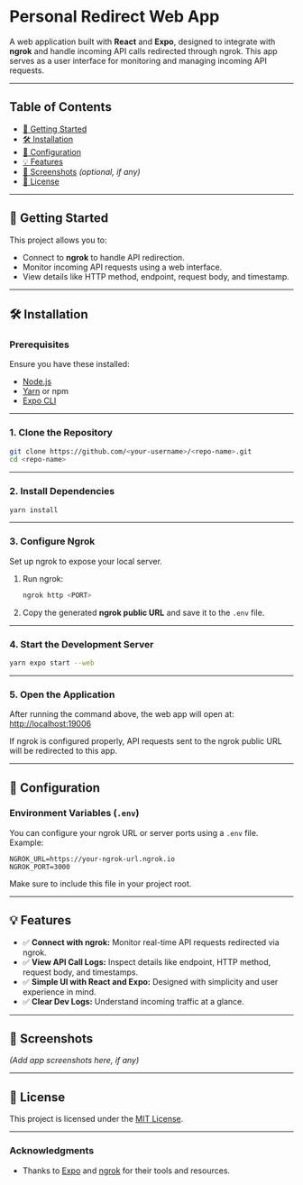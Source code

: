 # **Personal Redirect Web App**

A web application built with **React** and **Expo**, designed to integrate with **ngrok** and handle incoming API calls redirected through ngrok. This app serves as a user interface for monitoring and managing incoming API requests.

---

## **Table of Contents**

- [🚀 Getting Started](#getting-started)  
- [🛠️ Installation](#installation)  
- [🔗 Configuration](#configuration)  
- [💡 Features](#features)  
- [🎨 Screenshots](#screenshots) *(optional, if any)*  
- [📜 License](#license)  

---

## 🚀 **Getting Started**

This project allows you to:
- Connect to **ngrok** to handle API redirection.
- Monitor incoming API requests using a web interface.
- View details like HTTP method, endpoint, request body, and timestamp.

---

## 🛠️ **Installation**

### Prerequisites
Ensure you have these installed:
- [Node.js](https://nodejs.org/)
- [Yarn](https://classic.yarnpkg.com/lang/en/) or npm
- [Expo CLI](https://docs.expo.dev/workflow/expo-cli/)

---

### 1. Clone the Repository

```bash
git clone https://github.com/<your-username>/<repo-name>.git
cd <repo-name>
```

---

### 2. Install Dependencies

```bash
yarn install
```

---

### 3. Configure Ngrok
Set up ngrok to expose your local server.

1. Run ngrok:
   ```bash
   ngrok http <PORT>
   ```
2. Copy the generated **ngrok public URL** and save it to the `.env` file.

---

### 4. Start the Development Server

```bash
yarn expo start --web
```

---

### 5. Open the Application

After running the command above, the web app will open at:
[http://localhost:19006](http://localhost:19006)

If ngrok is configured properly, API requests sent to the ngrok public URL will be redirected to this app.

---

## 🔗 **Configuration**

### Environment Variables (`.env`)
You can configure your ngrok URL or server ports using a `.env` file. Example:

```plaintext
NGROK_URL=https://your-ngrok-url.ngrok.io
NGROK_PORT=3000
```

Make sure to include this file in your project root.

---

## 💡 **Features**

- ✅ **Connect with ngrok:** Monitor real-time API requests redirected via ngrok.
- ✅ **View API Call Logs:** Inspect details like endpoint, HTTP method, request body, and timestamps.
- ✅ **Simple UI with React and Expo:** Designed with simplicity and user experience in mind.
- ✅ **Clear Dev Logs:** Understand incoming traffic at a glance.

---

## 🎨 **Screenshots**

*(Add app screenshots here, if any)*

---

## 📜 **License**

This project is licensed under the [MIT License](https://opensource.org/licenses/MIT).

---

### **Acknowledgments**
- Thanks to [Expo](https://expo.dev/) and [ngrok](https://ngrok.com/) for their tools and resources.
